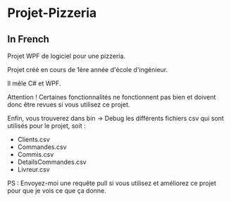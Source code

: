 # Projet-Pizzeria

## In French

Projet WPF de logiciel pour une pizzeria.

Projet créé en cours de 1ère année d'école d'ingénieur.

Il mêle C# et WPF.

Attention ! Certaines fonctionnalités ne fonctionnent pas bien et doivent donc être revues si vous utilisez ce projet.

Enfin, vous trouverez dans bin -> Debug les différents fichiers csv qui sont utilisés pour le projet, soit : 
- Clients.csv
- Commandes.csv
- Commis.csv
- DetailsCommandes.csv
- Livreur.csv

PS : Envoyez-moi une requête pull si vous utilisez et améliorez ce projet pour que je vois ce que ça donne.
